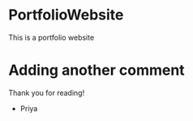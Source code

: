 # PortfolioWebsite
This is a portfolio website
# Adding another comment
Thank you for reading!

- Priya